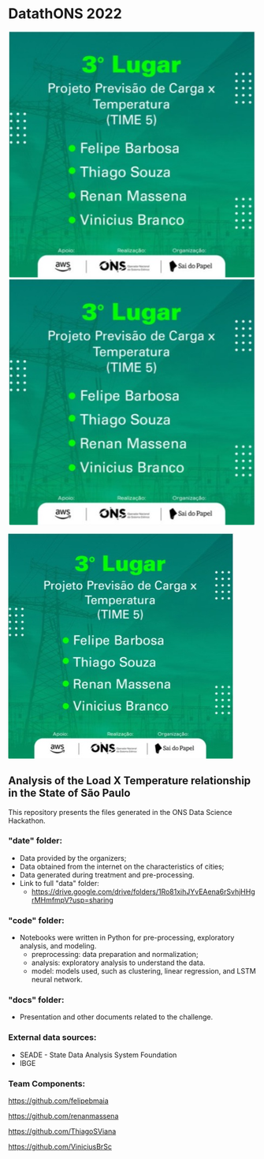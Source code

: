 # DatathONS 2022

<div align="center">
<img src="https://github.com/renanmassena/DatathONS_2022/blob/main/docs/publication_of_results.jpeg" width="500px" />
</div>

<div align="center">
<img src="https://github.com/renanmassena/DatathONS_2022/blob/main/docs/publication_of_results.jpeg" width="500px" />
</div>


![publication_of_results](https://github.com/renanmassena/DatathONS_2022/blob/main/docs/publication_of_results.jpeg)

## Analysis of the Load X Temperature relationship in the State of São Paulo

This repository presents the files generated in the ONS Data Science Hackathon.

### "date" folder:
* Data provided by the organizers;
* Data obtained from the internet on the characteristics of cities;
* Data generated during treatment and pre-processing.
* Link to full "data" folder:
    * https://drive.google.com/drive/folders/1Ro81xihJYvEAena6rSvhjHHgrMHmfmpV?usp=sharing

### "code" folder:
* Notebooks were written in Python for pre-processing, exploratory analysis, and modeling.
    * preprocessing: data preparation and normalization;
    * analysis: exploratory analysis to understand the data.
    * model: models used, such as clustering, linear regression, and LSTM neural network.

### "docs" folder:
* Presentation and other documents related to the challenge.

### External data sources:
* SEADE - State Data Analysis System Foundation
* IBGE

### Team Components:

https://github.com/felipebmaia

https://github.com/renanmassena

https://github.com/ThiagoSViana

https://github.com/ViniciusBrSc
